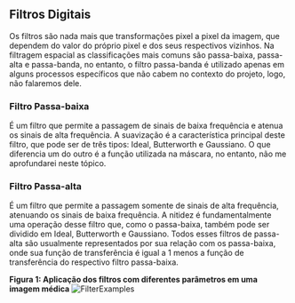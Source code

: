 ## Filtros Digitais
Os filtros são nada mais que transformações pixel a pixel da imagem, que dependem do valor do próprio pixel e dos seus respectivos vizinhos. Na filtragem espacial as classificações mais comuns são passa-baixa, passa-alta e passa-banda, no entanto, o filtro passa-banda é utilizado apenas em alguns processos específicos que não cabem no contexto do projeto, logo, não falaremos dele.

### Filtro Passa-baixa
É um filtro que permite a passagem de sinais de baixa frequência e atenua os sinais de alta frequência. A suavização é a característica principal deste filtro, que pode ser de três tipos: Ideal, Butterworth e Gaussiano. O que diferencia um do outro é a função utilizada na máscara, no entanto, não me aprofundarei neste tópico.

### Filtro Passa-alta
É um filtro que permite a passagem somente de sinais de alta frequência, atenuando os sinais de baixa frequência. A nitidez é fundamentalmente uma operação desse filtro que, como o passa-baixa, também pode ser dividido em Ideal, Butterworth e Gaussiano. Todos esses filtros de passa-alta são usualmente representados por sua relação com os passa-baixa, onde sua função de transferência é igual a 1 menos a função de transferência do respectivo filtro passa-baixa.

**Figura 1: Aplicação dos filtros com diferentes parâmetros em uma imagem médica**
![FilterExamples](https://mipav.cit.nih.gov/pubwiki/images/4/4d/FreqFilterExamples.jpg)
